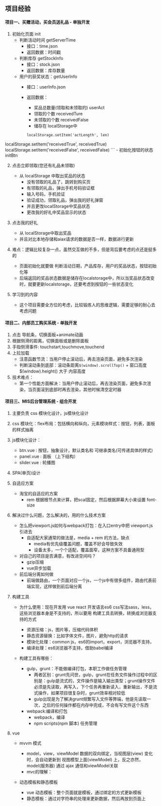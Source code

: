## 项目经验

#### 项目一、买赠活动，买会员送礼品 - 单独开发
1. 初始化页面 init
    - 判断活动时间 getServerTime
        - 接口：time.json
        - 返回数据：时间戳
    - 判断库存 getStockInfo
        - 接口：stock.json
        - 返回数据：库存数量
    - 用户的获奖状态：getUserInfo
        - 接口：userInfo.json
        - 返回数据：
            - 奖品总数量(领取和未领取的) userAct
            - 领取的个数 receivedTure
            - 未领取的个数 receivedFalse
            - 储存在 localStorage中
            
            ```
            localStorage.setItem('actLength', len) 
localStorage.setItem('receivedTrue', receivedTrue)
localStorage.setItem('receivedFalse', receivedFalse)
            ```
    - 初始化按钮的状态 initBtn

2. 点击立即领取(您还有礼品未领取)
    - 从 localStorage 中取出奖品的状态
        - 没有领取的礼品了，跳转到购买页
        - 有领取的礼品，弹出手机号码验证框
        - 输入号码，手机验证
        - 验证成功，领取礼品，弹出我的好礼弹窗
        - 并且更改localStorage中奖品状态
        - 更改我的好礼中奖品显示的状态

3. 点击我的好礼
    - 从 localStorage中取出奖品
    - 并且对比本地存储和aiax请求的数据是否一样，数据进行更新

4. 难点：逻辑比较复杂一点，虽然交互做的不多，但是背后要考虑的点还是挺多的
    - 页面初始化就要做 判断活动日期，产品库存，用户的奖品状态，按钮初始化等
    - 后端返回的奖品状态数据是储存在localstorage中，所以当奖品状态改变时，就要更新localstorage，还要考虑到按钮的一些状态变化

5. 学习到的内容
    - 这个项目需要全方位的考虑，比较锻炼人的思维逻辑，需要足够的耐心去考虑问题


#### 项目二、内部员工购买系统 - 单独开发
1. 点击 导航条，切换面板+animate动画
2. 根据侧滑的距离，切换面板或是删除面板
3. 手指侧滑事件: touchstart,touchmove,touchend
4. 上拉加载
    - 注意函数节流：当用户停止滚动后，再去渲染页面，避免多次渲染
    - 判断滚动条到底部：滚动条距离`$(window).scrollTop()` + 窗口高度 $(window).height() 大于 内容高度
5. 技术难点：
    - 第一个性能方面解决：当用户停止滚动后，再去渲染页面，避免多次渲染，当页面滚到底部时再去渲染，其他时候清空定时器

#### 项目三、MIS后台管理系统 - 组合开发
1. 主要负责 css 模块化设计，js模块化设计
2. css 模块化：flex布局：包括横向和纵向，元素模块样式：按钮，列表，面板的样式抽离
3. js模块化设计：
    - btn.vue : 按钮，抽象设计，默认类名和 可继承类名(可传递具体的样式)
    - panel.vue : 面板 （上下结构）
    - slider.vue : 轮播图
4. SPA(单页)设计
5. 自适应方案
    - 淘宝的自适应的方案
        - rem 根据根节点来计算，把scal固定，然后根据屏幕大小来设置 font-size
        
6. 解决过什么问题，怎么解决的，用的什么技术方案
    - 怎么把viewport.js如何与webpack打包：在入口entry中把 viewport.js 引进去
        - 自适配大家通常的做法是，media + rem 的方法，缺点
            - media有优先级覆盖问题，覆盖不好会导致失效
            - 设备太多，一个个适配，覆盖面窄，这种方案不具备通用型
    - 对自己的项目是否满意，有改进空间吗？
        - gzip压缩
        - vue异步加载
    - 前后端分离如何做
        - 前端做路由，一个页面对应一个js，一个js中有很多组件，路由代表前端实现，这样做到前后端分离

7. 构建工具
    - 为什么使用：现在开发用 vue react 开发语言es6 css写法sass，less，这些浏览器本身是不支持的，所以要用 构建工具去转换，转换成浏览器支持的方式
        - 资源压缩：js，图片等，压缩代码体积
        - 静态资源替换：比如字体文件，图片，避免http的请求
        - 模块化处理：common js，es6的import，export，浏览器不支持，
        - 编译处理：es6浏览器不支持，借助babel编译

    - 构建工具有哪些：
        - gulp，grunt：不能做编译打包，本职工作做任务管理
            - 两者区别：grunt先问世，gulp，grunt在任务文件操作过程中的区别是：gulp是流式的，文件操作是输入输出类型；grunt操作文件必须是先读取，再写入，下个任务再重新读入，重新输出，不是流式操作，如果项目很复杂时，grunt效率相对较低
            - gulp出现是为了解决grunt频繁写入文件等弊端，他是先读取一次，之后的任何操作都在内存中完成，不会有写文件这个东西
        - webpack:编译和打包
            - webpack，编译
            - npm scripts(npm 脚本) 任务管理
            
8. vue
    - mvvm 模式
        - model，view，viewModel 数据的双向绑定，当视图层(view) 变化时，会自动更新到 视图模型上面(viewModel) 上，反之亦然，model(服务器) 通过 ajax 通信和viewModel关联
        - mvc的理解：
    
    - 动态模板和静态模板
        - vue 动态模板：整个页面就是模板，通过绑定的方式更新模板
        - 静态模板：通过对字符串的处理来更新数据，然后再放到页面上


